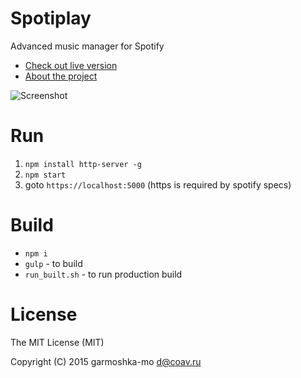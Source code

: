 # Spotiplay

Advanced music manager for Spotify

* [Check out live version](https://spotiplay.github.io/)
* [About the project](http://garmoshka-mo.blogspot.com/2015/08/spotiplay.html)

![Screenshot](http://2.bp.blogspot.com/-303XBkSl13U/VcRfWA8TGQI/AAAAAAAAAo8/PlqiFkQtvSU/s1600/quick-search.png)

# Run

1. `npm install http-server -g`
1. `npm start` 
1. goto `https://localhost:5000` (https is required by spotify specs)

# Build

* `npm i`
* `gulp` - to build
* `run_built.sh` - to run production build

# License

The MIT License (MIT)

Copyright (C) 2015 garmoshka-mo d@coav.ru
